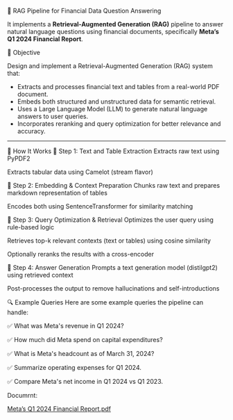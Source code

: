  💼 RAG Pipeline for Financial Data Question Answering

 It implements a **Retrieval-Augmented Generation (RAG)** pipeline to answer natural language questions using financial documents, specifically **Meta’s Q1 2024 Financial Report**.



📌 Objective

Design and implement a Retrieval-Augmented Generation (RAG) system that:
- Extracts and processes financial text and tables from a real-world PDF document.
- Embeds both structured and unstructured data for semantic retrieval.
- Uses a Large Language Model (LLM) to generate natural language answers to user queries.
- Incorporates reranking and query optimization for better relevance and accuracy.
- --------------------------------------------------------------------------------
📄 How It Works
🔹 Step 1: Text and Table Extraction
Extracts raw text using PyPDF2

Extracts tabular data using Camelot (stream flavor)

🔹 Step 2: Embedding & Context Preparation
Chunks raw text and prepares markdown representation of tables

Encodes both using SentenceTransformer for similarity matching

🔹 Step 3: Query Optimization & Retrieval
Optimizes the user query using rule-based logic

Retrieves top-k relevant contexts (text or tables) using cosine similarity

Optionally reranks the results with a cross-encoder

🔹 Step 4: Answer Generation
Prompts a text generation model (distilgpt2) using retrieved context

Post-processes the output to remove hallucinations and self-introductions

🔍 Example Queries
Here are some example queries the pipeline can handle:

✅ What was Meta's revenue in Q1 2024?

✅ How much did Meta spend on capital expenditures?

✅ What is Meta's headcount as of March 31, 2024?

✅ Summarize operating expenses for Q1 2024.

✅ Compare Meta's net income in Q1 2024 vs Q1 2023.

Documrnt:


[Meta’s Q1 2024 Financial Report.pdf](https://github.com/user-attachments/files/21671890/Meta.s.Q1.2024.Financial.Report.pdf)
